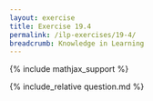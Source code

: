 ```yaml
---
layout: exercise
title: Exercise 19.4
permalink: /ilp-exercises/19-4/
breadcrumb: Knowledge in Learning
---
```


{% include mathjax_support %}

<div><i class="arrow-up loader" data-chapter="ilp-exercises" data-exercise="ex_4" data-rating="0"></i></div>
{% include_relative question.md %}
